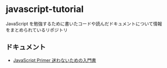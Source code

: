 # javascript-tutorial
JavaScript を勉強するために書いたコードや読んだドキュメントについて情報をまとめられているリポジトリ

## ドキュメント
- [JavaScript Primer 迷わないための入門書](https://jsprimer.net/)
